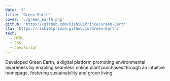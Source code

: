 ```yaml
---
date: '5'
title: 'Green Earth'
cover: './green_earth.png'
github: 'https://github.com/Rishi01Prince/Green-Earth'
cta: 'https://rishi01prince.github.io/Green-Earth/'
tech:
  - HTML
  - CSS
  - JavaScript
---
```


Developed Green Earth, a digital platform promoting environmental awareness by enabling seamless online plant purchases through an intuitive homepage, fostering sustainability and green living.






